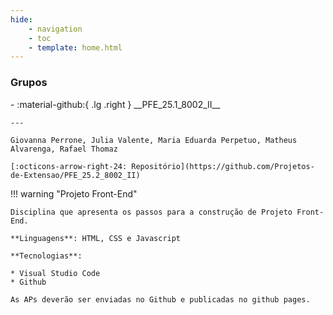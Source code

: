 ```yaml
---
hide:
    - navigation
    - toc
    - template: home.html
---
```


### Grupos

<div class="grid cards" style="grid-template-columns: repeat(2, 1fr); background: var(--md-default-bg-color);" markdown>
-   :material-github:{ .lg .right } __PFE_25.1_8002_II__

    ---

    Giovanna Perrone, Julia Valente, Maria Eduarda Perpetuo, Matheus Alvarenga, Rafael Thomaz

    [:octicons-arrow-right-24: Repositório](https://github.com/Projetos-de-Extensao/PFE_25.2_8002_II)
</div>

!!! warning "Projeto Front-End"

    Disciplina que apresenta os passos para a construção de Projeto Front-End.

    **Linguagens**: HTML, CSS e Javascript

    **Tecnologias**:

    * Visual Studio Code
    * Github

    As APs deverão ser enviadas no Github e publicadas no github pages.





